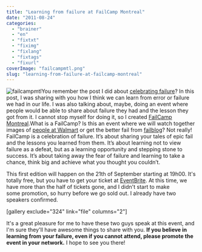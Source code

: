 ```yaml
---
title: "Learning from failure at FailCamp Montreal"
date: "2011-08-24"
categories: 
  - "brainer"
  - "en"
  - "fixtxt"
  - "fiximg"
  - "fixlang"
  - "fixtags"
  - "fixurl"
coverImage: "failcampmtl.png"
slug: "learning-from-failure-at-failcamp-montreal"
---
```


![](images/failcampmtl.png "failcampmtl")You remember the post I did about [celebrating failure](https://fred.dev/celebrate-failure/ "Blog post about celebrating failure")? In this post, I was sharing with you how I think we can learn from error or failure we had in our life. I was also talking about, maybe, doing an event where people would be able to share about failure they had and the lesson they got from it. I cannot stop myself for doing it, so I created [FailCamp Montreal](https://failcampmtl.org/ "FailCamp Montreal website").What is a FailCamp? Is this an event where we will watch together images of [people at Walmart](https://www.peopleofwalmart.com/photos "Funny website of people of Walmart") or get the better fail from [failblog](https://failblog.org/ "Failblog")? Not really! FailCamp is a celebration of failure. It’s about sharing your tales of epic fail and the lessons you learned from them. It’s about learning not to view failure as a defeat, but as a learning opportunity and stepping stone to success. It’s about taking away the fear of failure and learning to take a chance, think big and achieve what you thought you couldn’t.

This first edition will happen on the 21th of September starting at 19h00. It's totally free, but you have to get your ticket at [EventBrite](https://www.eventbrite.com/event/486528219 "FailCamp Montreal EventBrite"). At this time, we have more than the half of tickets gone, and I didn't start to make some promotion, so hurry before we go sold out. I already have two speakers confirmed.

\[gallery exclude="324" link="file" columns="2"\]

It's a great pleasure for me to have these two guys speak at this event, and I'm sure they'll have awesome things to share with you. **If you believe in learning from your failure, even if you cannot attend, please promote the event in your network.** I hope to see you there!
